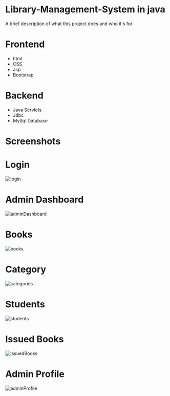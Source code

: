 # Library-Management-System in java
 A brief description of what this project does and who it's for

# Frontend
<ul>
<li>html </li>
<li>CSS</li>
 <li >Jsp</li>
<li>Bootstrap</li>
</ul>

# Backend
<ul>
<li>Java Servlets </li>
<li>Jdbc</li>
 <li>MySql Database</li>
</ul>

# Screenshots
# <b>Login</b>
![login](https://github.com/wajid-89/Library-Management-System-jsp/assets/163104038/6159ed5e-4569-40e6-b604-b4309042f0c5)
# <b>Admin Dashboard</b>
![adminDashboard](https://github.com/wajid-89/Library-Management-System-jsp/assets/163104038/7b12f97f-a94e-4fe5-aa8f-6de1936cd98d)

# <b>Books</b>
![books](https://github.com/wajid-89/Library-Management-System-jsp/assets/163104038/746ec8bf-91e6-43eb-b89e-4b2388abade9)

# <b>Category</b>
![categories](https://github.com/wajid-89/Library-Management-System-jsp/assets/163104038/a3153d90-b3b8-44b3-b267-1a43487376c5)

# <b>Students</b>
![students](https://github.com/wajid-89/Library-Management-System-jsp/assets/163104038/5ea10e6b-fb95-4706-bad2-705dfc923be0)

# <b>Issued Books</b>
![issuedBooks](https://github.com/wajid-89/Library-Management-System-jsp/assets/163104038/fb1d768e-079f-4cbb-84da-aa06fc790138)

# <b>Admin Profile</b>
![adminProfile](https://github.com/wajid-89/Library-Management-System-jsp/assets/163104038/5ddb0236-f021-44b2-824f-d96c314b041d)
